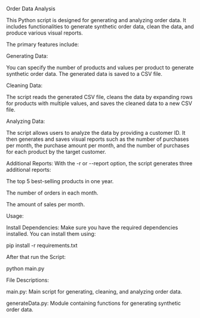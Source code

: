 Order Data Analysis

This Python script is designed for generating and analyzing order data. It includes functionalities to generate synthetic order data, clean the data, and produce various visual reports. 

The primary features include:

Generating Data: 

You can specify the number of products and values per product to generate synthetic order data. The generated data is saved to a CSV file.

Cleaning Data: 

The script reads the generated CSV file, cleans the data by expanding rows for products with multiple values, and saves the cleaned data to a new CSV file.

Analyzing Data: 

The script allows users to analyze the data by providing a customer ID. It then generates and saves visual reports such as the number of purchases per 
month, the purchase amount per month, and the number of purchases for each product by the target customer.

Additional Reports: With the -r or --report option, the script generates three additional reports:

The top 5 best-selling products in one year.

The number of orders in each month.

The amount of sales per month.

Usage:

Install Dependencies: Make sure you have the required dependencies installed. You can install them using:

pip install -r requirements.txt

After that run the Script:

python main.py

File Descriptions:

main.py: Main script for generating, cleaning, and analyzing order data.

generateData.py: Module containing functions for generating synthetic order data.